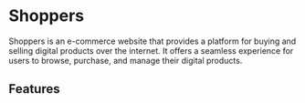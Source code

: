 # Shoppers
Shoppers is an e-commerce website that provides a platform for buying and selling digital products over the internet. It offers a seamless experience for users to browse, purchase, and manage their digital products.

## Features
